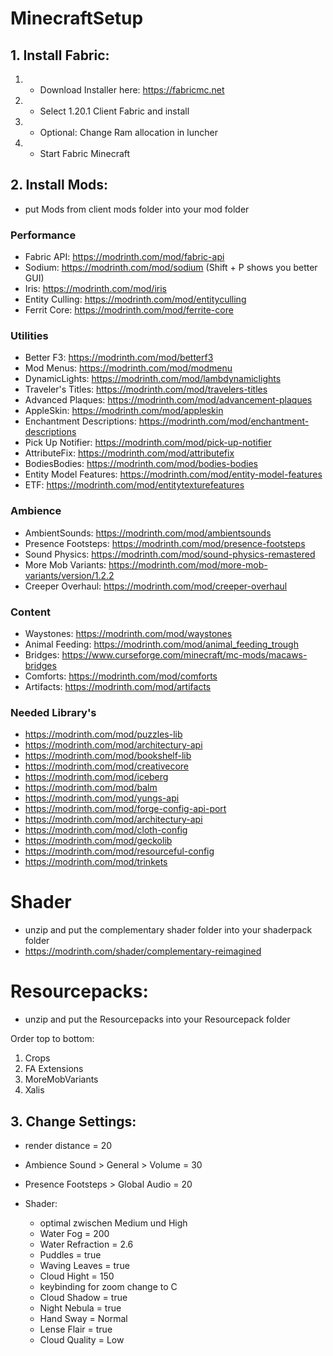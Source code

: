 # MinecraftSetup

## 1. Install Fabric:

1. - Download Installer here: https://fabricmc.net
2. - Select 1.20.1 Client Fabric and install
3. - Optional: Change Ram allocation in luncher
4. - Start Fabric Minecraft

## 2. Install Mods:

- put Mods from client mods folder into your mod folder

### Performance

- Fabric API: https://modrinth.com/mod/fabric-api
- Sodium: https://modrinth.com/mod/sodium (Shift + P shows you better GUI)
- Iris: https://modrinth.com/mod/iris
- Entity Culling: https://modrinth.com/mod/entityculling
- Ferrit Core: https://modrinth.com/mod/ferrite-core

### Utilities

- Better F3: https://modrinth.com/mod/betterf3
- Mod Menus: https://modrinth.com/mod/modmenu
- DynamicLights: https://modrinth.com/mod/lambdynamiclights
- Traveler's Titles: https://modrinth.com/mod/travelers-titles
- Advanced Plaques: https://modrinth.com/mod/advancement-plaques
- AppleSkin: https://modrinth.com/mod/appleskin
- Enchantment Descriptions: https://modrinth.com/mod/enchantment-descriptions
- Pick Up Notifier: https://modrinth.com/mod/pick-up-notifier
- AttributeFix: https://modrinth.com/mod/attributefix
- BodiesBodies: https://modrinth.com/mod/bodies-bodies
- Entity Model Features: https://modrinth.com/mod/entity-model-features
- ETF: https://modrinth.com/mod/entitytexturefeatures

### Ambience

- AmbientSounds: https://modrinth.com/mod/ambientsounds
- Presence Footsteps: https://modrinth.com/mod/presence-footsteps
- Sound Physics: https://modrinth.com/mod/sound-physics-remastered
- More Mob Variants: https://modrinth.com/mod/more-mob-variants/version/1.2.2
- Creeper Overhaul: https://modrinth.com/mod/creeper-overhaul

### Content

- Waystones: https://modrinth.com/mod/waystones
- Animal Feeding: https://modrinth.com/mod/animal_feeding_trough
- Bridges: https://www.curseforge.com/minecraft/mc-mods/macaws-bridges
- Comforts: https://modrinth.com/mod/comforts
- Artifacts: https://modrinth.com/mod/artifacts

### Needed Library's

- https://modrinth.com/mod/puzzles-lib
- https://modrinth.com/mod/architectury-api
- https://modrinth.com/mod/bookshelf-lib
- https://modrinth.com/mod/creativecore
- https://modrinth.com/mod/iceberg
- https://modrinth.com/mod/balm
- https://modrinth.com/mod/yungs-api
- https://modrinth.com/mod/forge-config-api-port
- https://modrinth.com/mod/architectury-api
- https://modrinth.com/mod/cloth-config
- https://modrinth.com/mod/geckolib
- https://modrinth.com/mod/resourceful-config
- https://modrinth.com/mod/trinkets

# Shader

- unzip and put the complementary shader folder into your shaderpack folder
- https://modrinth.com/shader/complementary-reimagined

# Resourcepacks:
- unzip and put the Resourcepacks into your Resourcepack folder

 Order top to bottom:
  1. Crops
  2. FA Extensions
  3. MoreMobVariants
  4. Xalis

## 3. Change Settings:

- render distance = 20
- Ambience Sound > General > Volume = 30
- Presence Footsteps > Global Audio = 20

- Shader:

  - optimal zwischen Medium und High
  - Water Fog = 200
  - Water Refraction = 2.6
  - Puddles = true
  - Waving Leaves = true
  - Cloud Hight = 150 
  - keybinding for zoom change to C
  - Cloud Shadow = true
  - Night Nebula = true
  - Hand Sway = Normal
  - Lense Flair = true
  - Cloud Quality = Low
